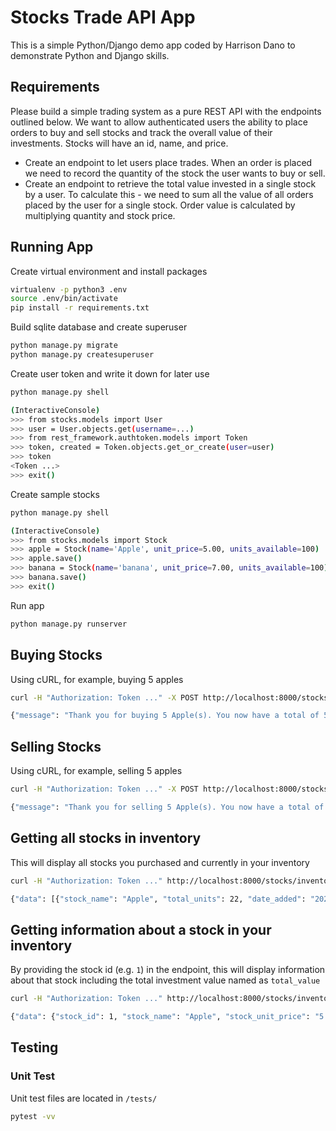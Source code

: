 # Stocks Trade API App

This is a simple Python/Django demo app coded by Harrison Dano to demonstrate Python and Django skills.

## Requirements

Please build a simple trading system as a pure REST API with the endpoints outlined below. We want to allow authenticated users the ability to place orders to buy and sell stocks and track the overall value of their investments. Stocks will have an id, name, and price. 

- Create an endpoint to let users place trades. When an order is placed we need to record the quantity of the stock the user wants to buy or sell. 
- Create an endpoint to retrieve the total value invested in a single stock by a user. To calculate this - we need to sum all the value of all orders placed by the user for a single stock. Order value is calculated by multiplying quantity and stock price. 

## Running App

Create virtual environment and install packages


```bash
virtualenv -p python3 .env
source .env/bin/activate
pip install -r requirements.txt
```

Build sqlite database and create superuser


```bash
python manage.py migrate
python manage.py createsuperuser
```

Create user token and write it down for later use

```bash
python manage.py shell

(InteractiveConsole)
>>> from stocks.models import User
>>> user = User.objects.get(username=...)
>>> from rest_framework.authtoken.models import Token
>>> token, created = Token.objects.get_or_create(user=user)
>>> token
<Token ...>
>>> exit()
```

Create sample stocks


```bash
python manage.py shell

(InteractiveConsole)
>>> from stocks.models import Stock
>>> apple = Stock(name='Apple', unit_price=5.00, units_available=100)
>>> apple.save()
>>> banana = Stock(name='banana', unit_price=7.00, units_available=100)
>>> banana.save()
>>> exit()
```

Run app

```bash
python manage.py runserver
```

## Buying Stocks

Using cURL, for example, buying 5 apples

```bash
curl -H "Authorization: Token ..." -X POST http://localhost:8000/stocks/trade/ -d '{"transaction_type": "buy", "stock_id": 1, "quantity": 5}' -H "Content-Type: application/json"

{"message": "Thank you for buying 5 Apple(s). You now have a total of 5 Apple(s) in your inventory."}
```

## Selling Stocks

Using cURL, for example, selling 5 apples

```bash
curl -H "Authorization: Token ..." -X POST http://localhost:8000/stocks/trade/ -d '{"transaction_type": "sell", "stock_id": 1, "quantity": 5}' -H "Content-Type: application/json"

{"message": "Thank you for selling 5 Apple(s). You now have a total of 0 Apple(s) in your inventory."}
```

## Getting all stocks in inventory

This will display all stocks you purchased and currently in your inventory


```bash
curl -H "Authorization: Token ..." http://localhost:8000/stocks/inventory/ -H "Content-Type: application/json" 

{"data": [{"stock_name": "Apple", "total_units": 22, "date_added": "2020-09-03T17:18:17.174Z", "last_updated": "2020-09-04T18:26:59.613Z"}, {"stock_name": "Banana", "total_units": 45, "date_added": "2020-09-03T17:19:38.548Z", "last_updated": "2020-09-04T16:19:54.759Z"}]}
```	

## Getting information about a stock in your inventory

By providing the stock id (e.g. `1`) in the endpoint, this will display information about that stock including the total investment value named as `total_value`


```bash
curl -H "Authorization: Token ..." http://localhost:8000/stocks/inventory/1/ -H "Content-Type: application/json"

{"data": {"stock_id": 1, "stock_name": "Apple", "stock_unit_price": "5.00", "total_units": 22, "total_value": "110.00", "date_added": "2020-09-03T17:18:17.174Z", "last_updated": "2020-09-04T18:26:59.613Z"}}
```	

## Testing

### Unit Test

Unit test files are located in `/tests/`

```bash
pytest -vv
```
